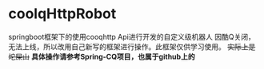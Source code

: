 # coolqHttpRobot
springboot框架下的使用cooqhttp Api进行开发的自定义级机器人
因酷Q关闭，无法上线，所以改用自己新写的框架进行操作。此框架仅供学习使用。
~~实际上是坨屎山~~
**具体操作请参考Spring-CQ项目，也属于github上的**

